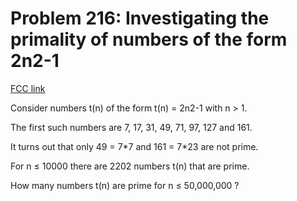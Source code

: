 # Problem 216: Investigating the primality of numbers of the form 2n2-1

[FCC link](https://www.freecodecamp.org/learn/coding-interview-prep/project-euler/problem-216-investigating-the-primality-of-numbers-of-the-form-2n2-1)

Consider numbers t(n) of the form t(n) = 2n2-1 with n > 1.

The first such numbers are 7, 17, 31, 49, 71, 97, 127 and 161.

It turns out that only 49 = 7\*7 and 161 = 7\*23 are not prime.

For n ≤ 10000 there are 2202 numbers t(n) that are prime.

How many numbers t(n) are prime for n ≤ 50,000,000 ?
